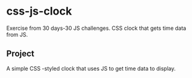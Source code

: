 # css-js-clock
Exercise from 30 days-30 JS challenges. CSS clock that gets time data from JS.


## Project

A simple CSS -styled clock that uses JS to get time data to display.